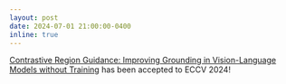 ```yaml
---
layout: post
date: 2024-07-01 21:00:00-0400
inline: true
---
```


[Contrastive Region Guidance: Improving Grounding in Vision-Language Models without Training](https://arxiv.org/abs/2403.02325) has been accepted to ECCV 2024!
